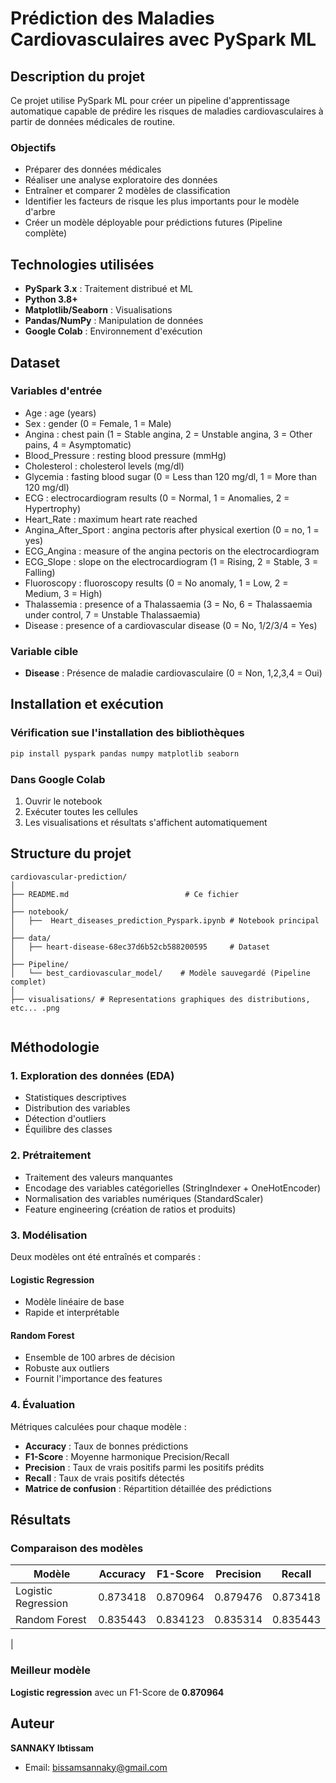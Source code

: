 # Prédiction des Maladies Cardiovasculaires avec PySpark ML

## Description du projet

Ce projet utilise PySpark ML pour créer un pipeline d'apprentissage automatique capable de prédire les risques de maladies cardiovasculaires à partir de données médicales de routine.

### Objectifs
- Préparer des données médicales
- Réaliser une analyse exploratoire des données
- Entraîner et comparer 2 modèles de classification
- Identifier les facteurs de risque les plus importants pour le modèle d'arbre
- Créer un modèle déployable pour prédictions futures (Pipeline complète)

## Technologies utilisées

- **PySpark 3.x** : Traitement distribué et ML
- **Python 3.8+**
- **Matplotlib/Seaborn** : Visualisations
- **Pandas/NumPy** : Manipulation de données
- **Google Colab** : Environnement d'exécution

## Dataset

### Variables d'entrée
- Age : age (years)
- Sex : gender (0 = Female, 1 = Male)
- Angina : chest pain (1 = Stable angina, 2 = Unstable angina, 3 = Other pains, 4 = Asymptomatic)
- Blood_Pressure : resting blood pressure (mmHg)
- Cholesterol : cholesterol levels (mg/dl)
- Glycemia : fasting blood sugar (0 = Less than 120 mg/dl, 1 = More than 120 mg/dl)
- ECG : electrocardiogram results (0 = Normal, 1 = Anomalies, 2 = Hypertrophy)
- Heart_Rate : maximum heart rate reached
- Angina_After_Sport : angina pectoris after physical exertion (0 = no, 1 = yes)
- ECG_Angina : measure of the angina pectoris on the electrocardiogram
- ECG_Slope : slope on the electrocardiogram (1 = Rising, 2 = Stable, 3 = Falling)
- Fluoroscopy : fluoroscopy results (0 = No anomaly, 1 = Low, 2 = Medium, 3 = High)
- Thalassemia : presence of a Thalassaemia (3 = No, 6 = Thalassaemia under control, 7 = Unstable
Thalassaemia)
- Disease : presence of a cardiovascular disease (0 = No, 1/2/3/4 = Yes)

### Variable cible
- **Disease** : Présence de maladie cardiovasculaire (0 = Non, 1,2,3,4 = Oui)

## Installation et exécution

### Vérification sue l'installation des bibliothèques
```bash
pip install pyspark pandas numpy matplotlib seaborn
```

### Dans Google Colab
1. Ouvrir le notebook 
2. Exécuter toutes les cellules
3. Les visualisations et résultats s'affichent automatiquement


## Structure du projet

```
cardiovascular-prediction/
│
├── README.md                          # Ce fichier
│
├── notebook/
│   ├──  Heart_diseases_prediction_Pyspark.ipynb # Notebook principal
│
├── data/
│   ├── heart-disease-68ec37d6b52cb588200595     # Dataset
│
├── Pipeline/
│   └── best_cardiovascular_model/    # Modèle sauvegardé (Pipeline complet)
│
├── visualisations/ # Representations graphiques des distributions, etc... .png 
 

```

## Méthodologie

### 1. Exploration des données (EDA)
- Statistiques descriptives
- Distribution des variables
- Détection d'outliers
- Équilibre des classes

### 2. Prétraitement
- Traitement des valeurs manquantes
- Encodage des variables catégorielles (StringIndexer + OneHotEncoder)
- Normalisation des variables numériques (StandardScaler)
- Feature engineering (création de ratios et produits)

### 3. Modélisation
Deux modèles ont été entraînés et comparés :

#### Logistic Regression
- Modèle linéaire de base
- Rapide et interprétable

#### Random Forest
- Ensemble de 100 arbres de décision
- Robuste aux outliers
- Fournit l'importance des features

### 4. Évaluation
Métriques calculées pour chaque modèle :
- **Accuracy** : Taux de bonnes prédictions
- **F1-Score** : Moyenne harmonique Precision/Recall
- **Precision** : Taux de vrais positifs parmi les positifs prédits
- **Recall** : Taux de vrais positifs détectés
- **Matrice de confusion** : Répartition détaillée des prédictions

## Résultats

### Comparaison des modèles

| Modèle | Accuracy | F1-Score | Precision | Recall |
|--------|----------|----------|-----------|--------|
| Logistic Regression |  0.873418 | 0.870964 | 0.879476 | 0.873418 |
| Random Forest | 0.835443 |0.834123    |0.835314 | 0.835443
 |
### Meilleur modèle
**Logistic regression** avec un F1-Score de **0.870964**

## Auteur

**SANNAKY Ibtissam**
- Email: bissamsannaky@gmail.com
